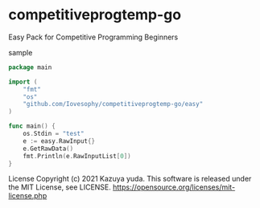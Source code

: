 # competitiveprogtemp-go

Easy Pack for Competitive Programming Beginners

sample

```Go
package main

import (
    "fmt"
    "os"
    "github.com/Iovesophy/competitiveprogtemp-go/easy"
)

func main() {
    os.Stdin = "test"
    e := easy.RawInput{}
    e.GetRawData()
    fmt.Println(e.RawInputList[0])
}

```

License
Copyright (c) 2021 Kazuya yuda. This software is released under the MIT License, see LICENSE. https://opensource.org/licenses/mit-license.php

